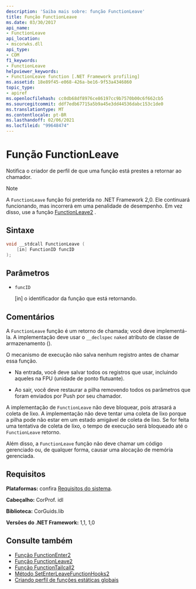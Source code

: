 ```yaml
---
description: 'Saiba mais sobre: função FunctionLeave'
title: Função FunctionLeave
ms.date: 03/30/2017
api_name:
- FunctionLeave
api_location:
- mscorwks.dll
api_type:
- COM
f1_keywords:
- FunctionLeave
helpviewer_keywords:
- FunctionLeave function [.NET Framework profiling]
ms.assetid: 18e89f45-e068-426a-be16-9f53a4346860
topic_type:
- apiref
ms.openlocfilehash: cc0db68df8976ce86197cc9b7570b00c6f662cb5
ms.sourcegitcommit: ddf7edb67715a5b9a45e3dd44536dabc153c1de0
ms.translationtype: MT
ms.contentlocale: pt-BR
ms.lasthandoff: 02/06/2021
ms.locfileid: "99648474"
---
```

# <a name="functionleave-function"></a>Função FunctionLeave

Notifica o criador de perfil de que uma função está prestes a retornar ao chamador.  
  
> [!NOTE]
> A `FunctionLeave` função foi preterida no .NET Framework 2,0. Ele continuará funcionando, mas incorrerá em uma penalidade de desempenho. Em vez disso, use a função [FunctionLeave2](functionleave2-function.md) .  
  
## <a name="syntax"></a>Sintaxe  
  
```cpp  
void __stdcall FunctionLeave (  
    [in] FunctionID funcID  
);  
```  
  
## <a name="parameters"></a>Parâmetros

- `funcID`

  \[in] o identificador da função que está retornando.

## <a name="remarks"></a>Comentários  

 A `FunctionLeave` função é um retorno de chamada; você deve implementá-la. A implementação deve usar o `__declspec` `naked` atributo de classe de armazenamento ().  
  
 O mecanismo de execução não salva nenhum registro antes de chamar essa função.  
  
- Na entrada, você deve salvar todos os registros que usar, incluindo aqueles na FPU (unidade de ponto flutuante).  
  
- Ao sair, você deve restaurar a pilha removendo todos os parâmetros que foram enviados por Push por seu chamador.  
  
 A implementação de `FunctionLeave` não deve bloquear, pois atrasará a coleta de lixo. A implementação não deve tentar uma coleta de lixo porque a pilha pode não estar em um estado amigável de coleta de lixo. Se for feita uma tentativa de coleta de lixo, o tempo de execução será bloqueado até o `FunctionLeave` retorno.  
  
 Além disso, a `FunctionLeave` função não deve chamar um código gerenciado ou, de qualquer forma, causar uma alocação de memória gerenciada.  
  
## <a name="requirements"></a>Requisitos  

 **Plataformas:** confira [Requisitos do sistema](../../get-started/system-requirements.md).  
  
 **Cabeçalho:** CorProf. idl  
  
 **Biblioteca:** CorGuids.lib  
  
 **Versões do .NET Framework:** 1,1, 1,0  
  
## <a name="see-also"></a>Consulte também

- [Função FunctionEnter2](functionenter2-function.md)
- [Função FunctionLeave2](functionleave2-function.md)
- [Função FunctionTailcall2](functiontailcall2-function.md)
- [Método SetEnterLeaveFunctionHooks2](icorprofilerinfo2-setenterleavefunctionhooks2-method.md)
- [Criando perfil de funções estáticas globais](profiling-global-static-functions.md)
